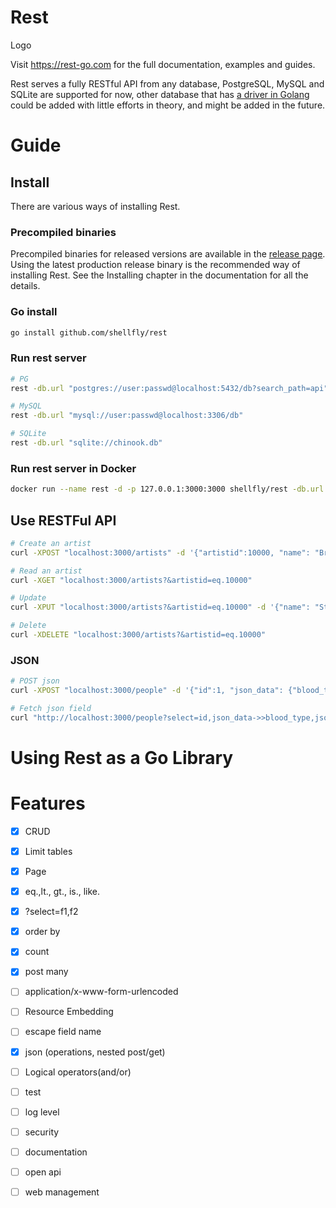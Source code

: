 # Rest
Logo

Visit https://rest-go.com for the full documentation, examples and guides.

Rest serves a fully RESTful API from any database, PostgreSQL, MySQL and SQLite are supported for now, other database that has [a driver in Golang](https://github.com/golang/go/wiki/SQLDrivers) could be added with little efforts in theory, and might be added in the future.

# Guide
## Install

There are various ways of installing Rest.

### Precompiled binaries
Precompiled binaries for released versions are available in the [release page](). Using the latest production release binary is the recommended way of installing Rest. See the Installing chapter in the documentation for all the details.

### Go install

``` bash
go install github.com/shellfly/rest
```

### Run rest server
``` bash
# PG
rest -db.url "postgres://user:passwd@localhost:5432/db?search_path=api"

# MySQL
rest -db.url "mysql://user:passwd@localhost:3306/db"

# SQLite
rest -db.url "sqlite://chinook.db"
```


### Run rest server in Docker

``` bash
docker run --name rest -d -p 127.0.0.1:3000:3000 shellfly/rest -db.url "mysql://user:passwd@host:port/db"
```

## Use RESTFul API

``` bash
# Create an artist
curl -XPOST "localhost:3000/artists" -d '{"artistid":10000, "name": "Bruce Lee"}'

# Read an artist
curl -XGET "localhost:3000/artists?&artistid=eq.10000"

# Update
curl -XPUT "localhost:3000/artists?&artistid=eq.10000" -d '{"name": "Stephen Chow"}'

# Delete
curl -XDELETE "localhost:3000/artists?&artistid=eq.10000"
```

### JSON

``` bash
# POST json
curl -XPOST "localhost:3000/people" -d '{"id":1, "json_data": {"blood_type":"A-", "phones":[{"country_code":61, "number":"919-929-5745"}]}}'

# Fetch json field
curl "http://localhost:3000/people?select=id,json_data->>blood_type,json_data->>phones"
```

# Using Rest as a Go Library

# Features
- [x] CRUD
- [x] Limit tables
- [x] Page
- [x] eq.,lt., gt., is., like.
- [x] ?select=f1,f2
- [x] order by
- [x] count
- [x] post many
- [ ] application/x-www-form-urlencoded
- [ ] Resource Embedding
- [ ] escape field name
- [x] json (operations, nested post/get)
- [ ] Logical operators(and/or)
- [ ] test
- [ ] log level
- [ ] security
- [ ] documentation
- [ ] open api
- [ ] web management

